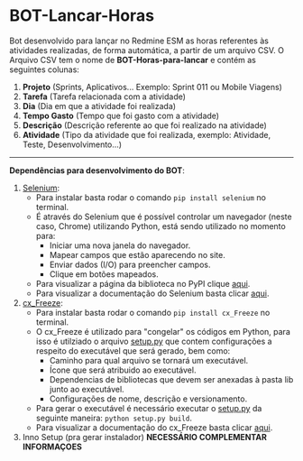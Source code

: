 # BOT-Lancar-Horas

Bot desenvolvido para lançar no Redmine ESM as horas referentes às atividades realizadas, de forma automática, a partir de um arquivo CSV.
O Arquivo CSV tem o nome de **BOT-Horas-para-lancar** e contém as seguintes colunas:
1. **Projeto** (Sprints, Aplicativos... Exemplo: Sprint 011 ou Mobile Viagens)
1. **Tarefa** (Tarefa relacionada com a atividade)
1. **Dia** (Dia em que a atividade foi realizada)
1. **Tempo Gasto** (Tempo que foi gasto com a atividade)
1. **Descrição** (Descrição referente ao que foi realizado na atividade)
1. **Atividade** (Tipo da atividade que foi realizada, exemplo: Atividade, Teste, Desenvolvimento...)

---

**Dependências para desenvolvimento do BOT**:

1. [Selenium](https://selenium.dev/):
   - Para instalar basta rodar o comando `pip install selenium` no terminal.
   - É através do Selenium que é possível controlar um navegador (neste caso, Chrome) utilizando Python, está sendo utilizado no momento para:
     - Iniciar uma nova janela do navegador.
     - Mapear campos que estão aparecendo no site.
     - Enviar dados (I/O) para preencher campos.
     - Clique em botões mapeados.
   - Para visualizar a página da biblioteca no PyPI clique [aqui](https://pypi.org/project/selenium/).
   - Para visualizar a documentação do Selenium basta clicar [aqui](https://selenium.dev/documentation/en/).
1. [cx_Freeze](https://anthony-tuininga.github.io/cx_Freeze/):
   - Para instalar basta rodar o comando `pip install cx_Freeze` no terminal.
   - O cx_Freeze é utilizado para "congelar" os códigos em Python, para isso é utilziado o arquivo [setup.py](./instalador/Pasta%20Compilador/setup.py) que contem configurações a respeito do executável que será gerado, bem como:
     - Caminho para qual arquivo se tornará um executável.
     - Ícone que será atribuido ao executável.
     - Dependencias de bibliotecas que devem ser anexadas à pasta lib junto ao executável.
     - Configurações de nome, descrição e versionamento.
   - Para gerar o executável é necessário executar o [setup.py](./instalador/Pasta%20Compilador/setup.py) da seguinte maneira: `python setup.py build`.
   - Para visualizar a documentação do cx_Freeze basta clicar [aqui](https://cx-freeze.readthedocs.io/en/latest/index.html).
1. Inno Setup (pra gerar instalador) **NECESSÁRIO COMPLEMENTAR INFORMAÇOES**

